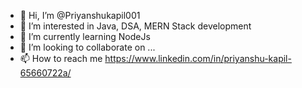 - 👋 Hi, I’m @Priyanshukapil001
- 👀 I’m interested in Java, DSA, MERN Stack development
- 🌱 I’m currently learning NodeJs
- 💞️ I’m looking to collaborate on ...
- 📫 How to reach me https://www.linkedin.com/in/priyanshu-kapil-65660722a/

<!---
Priyanshukapil001/Priyanshukapil001 is a ✨ special ✨ repository because its `README.md` (this file) appears on your GitHub profile.
You can click the Preview link to take a look at your changes.
--->
